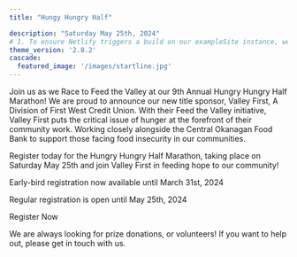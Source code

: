 ```yaml
---
title: "Hungy Hungry Half"

description: "Saturday May 25th, 2024"
# 1. To ensure Netlify triggers a build on our exampleSite instance, we need to change a file in the exampleSite directory.
theme_version: '2.8.2'
cascade:
  featured_image: '/images/startline.jpg'
---
```

Join us as we Race to Feed the Valley at our 9th Annual Hungry Hungry Half Marathon! We are proud to announce our new title sponsor, Valley First, A Division of First West Credit Union. With their Feed the Valley initiative, Valley First puts the critical issue of hunger at the forefront of their community work. Working closely alongside the Central Okanagan Food Bank to support those facing food insecurity in our communities.

Register today for the Hungry Hungry Half Marathon, taking place on Saturday May 25th and join Valley First in feeding hope to our community!

Early-bird registration now available until March 31st, 2024

Regular registration is open until May 25th, 2024

Register Now

We are always looking for prize donations, or volunteers! If you want to help out, please get in touch with us.
